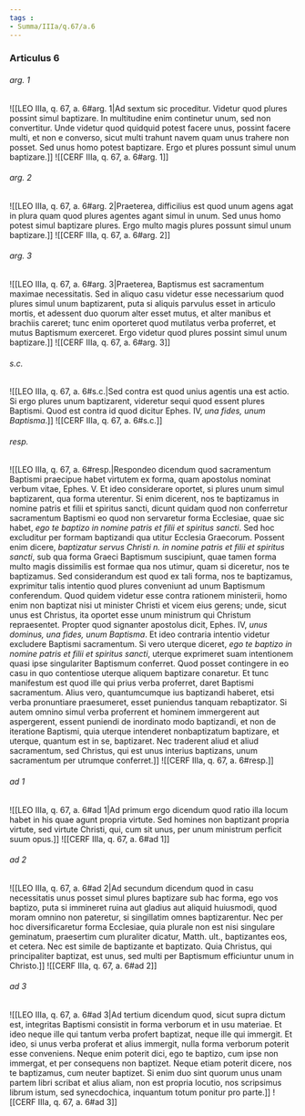 ```yaml
---
tags : 
- Summa/IIIa/q.67/a.6
---
```


### Articulus 6

###### arg. 1
![[LEO IIIa, q. 67, a. 6#arg. 1|Ad sextum sic proceditur. Videtur quod plures possint simul baptizare. In multitudine enim continetur unum, sed non convertitur. Unde videtur quod quidquid potest facere unus, possint facere multi, et non e converso, sicut multi trahunt navem quam unus trahere non posset. Sed unus homo potest baptizare. Ergo et plures possunt simul unum baptizare.]]
![[CERF IIIa, q. 67, a. 6#arg. 1]]

###### arg. 2
![[LEO IIIa, q. 67, a. 6#arg. 2|Praeterea, difficilius est quod unum agens agat in plura quam quod plures agentes agant simul in unum. Sed unus homo potest simul baptizare plures. Ergo multo magis plures possunt simul unum baptizare.]]
![[CERF IIIa, q. 67, a. 6#arg. 2]]

###### arg. 3
![[LEO IIIa, q. 67, a. 6#arg. 3|Praeterea, Baptismus est sacramentum maximae necessitatis. Sed in aliquo casu videtur esse necessarium quod plures simul unum baptizarent, puta si aliquis parvulus esset in articulo mortis, et adessent duo quorum alter esset mutus, et alter manibus et brachiis careret; tunc enim oporteret quod mutilatus verba proferret, et mutus Baptismum exerceret. Ergo videtur quod plures possint simul unum baptizare.]]
![[CERF IIIa, q. 67, a. 6#arg. 3]]

###### s.c.
![[LEO IIIa, q. 67, a. 6#s.c.|Sed contra est quod unius agentis una est actio. Si ergo plures unum baptizarent, videretur sequi quod essent plures Baptismi. Quod est contra id quod dicitur Ephes. IV, *una fides, unum Baptisma*.]]
![[CERF IIIa, q. 67, a. 6#s.c.]]

###### resp.
![[LEO IIIa, q. 67, a. 6#resp.|Respondeo dicendum quod sacramentum Baptismi praecipue habet virtutem ex forma, quam apostolus nominat verbum vitae, Ephes. V. Et ideo considerare oportet, si plures unum simul baptizarent, qua forma uterentur. Si enim dicerent, nos te baptizamus in nomine patris et filii et spiritus sancti, dicunt quidam quod non conferretur sacramentum Baptismi eo quod non servaretur forma Ecclesiae, quae sic habet, *ego te baptizo in nomine patris et filii et spiritus sancti*. Sed hoc excluditur per formam baptizandi qua utitur Ecclesia Graecorum. Possent enim dicere, *baptizatur servus Christi n. in nomine patris et filii et spiritus sancti*, sub qua forma Graeci Baptismum suscipiunt, quae tamen forma multo magis dissimilis est formae qua nos utimur, quam si diceretur, nos te baptizamus. Sed considerandum est quod ex tali forma, nos te baptizamus, exprimitur talis intentio quod plures conveniunt ad unum Baptismum conferendum. Quod quidem videtur esse contra rationem ministerii, homo enim non baptizat nisi ut minister Christi et vicem eius gerens; unde, sicut unus est Christus, ita oportet esse unum ministrum qui Christum repraesentet. Propter quod signanter apostolus dicit, Ephes. IV, *unus dominus, una fides, unum Baptisma*. Et ideo contraria intentio videtur excludere Baptismi sacramentum. Si vero uterque diceret, *ego te baptizo in nomine patris et filii et spiritus sancti*, uterque exprimeret suam intentionem quasi ipse singulariter Baptismum conferret. Quod posset contingere in eo casu in quo contentiose uterque aliquem baptizare conaretur. Et tunc manifestum est quod ille qui prius verba proferret, daret Baptismi sacramentum. Alius vero, quantumcumque ius baptizandi haberet, etsi verba pronuntiare praesumeret, esset puniendus tanquam rebaptizator. Si autem omnino simul verba proferrent et hominem immergerent aut aspergerent, essent puniendi de inordinato modo baptizandi, et non de iteratione Baptismi, quia uterque intenderet nonbaptizatum baptizare, et uterque, quantum est in se, baptizaret. Nec traderent aliud et aliud sacramentum, sed Christus, qui est unus interius baptizans, unum sacramentum per utrumque conferret.]]
![[CERF IIIa, q. 67, a. 6#resp.]]

###### ad 1
![[LEO IIIa, q. 67, a. 6#ad 1|Ad primum ergo dicendum quod ratio illa locum habet in his quae agunt propria virtute. Sed homines non baptizant propria virtute, sed virtute Christi, qui, cum sit unus, per unum ministrum perficit suum opus.]]
![[CERF IIIa, q. 67, a. 6#ad 1]]

###### ad 2
![[LEO IIIa, q. 67, a. 6#ad 2|Ad secundum dicendum quod in casu necessitatis unus posset simul plures baptizare sub hac forma, ego vos baptizo, puta si immineret ruina aut gladius aut aliquid huiusmodi, quod moram omnino non pateretur, si singillatim omnes baptizarentur. Nec per hoc diversificaretur forma Ecclesiae, quia plurale non est nisi singulare geminatum, praesertim cum pluraliter dicatur, Matth. ult., baptizantes eos, et cetera. Nec est simile de baptizante et baptizato. Quia Christus, qui principaliter baptizat, est unus, sed multi per Baptismum efficiuntur unum in Christo.]]
![[CERF IIIa, q. 67, a. 6#ad 2]]

###### ad 3
![[LEO IIIa, q. 67, a. 6#ad 3|Ad tertium dicendum quod, sicut supra dictum est, integritas Baptismi consistit in forma verborum et in usu materiae. Et ideo neque ille qui tantum verba profert baptizat, neque ille qui immergit. Et ideo, si unus verba proferat et alius immergit, nulla forma verborum poterit esse conveniens. Neque enim poterit dici, ego te baptizo, cum ipse non immergat, et per consequens non baptizet. Neque etiam poterit dicere, nos te baptizamus, cum neuter baptizet. Si enim duo sint quorum unus unam partem libri scribat et alius aliam, non est propria locutio, nos scripsimus librum istum, sed synecdochica, inquantum totum ponitur pro parte.]]
![[CERF IIIa, q. 67, a. 6#ad 3]]

